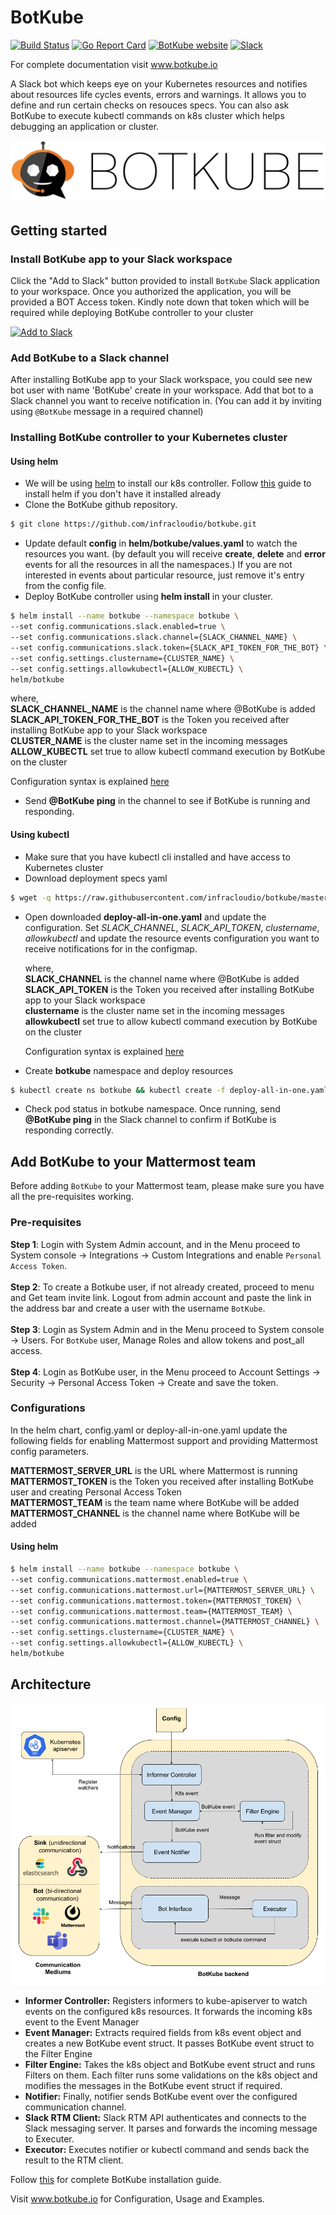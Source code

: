# BotKube
[![Build Status](https://travis-ci.org/infracloudio/botkube.svg?branch=master)](https://travis-ci.org/infracloudio/botkube) [![Go Report Card](https://goreportcard.com/badge/github.com/infracloudio/botkube)](https://goreportcard.com/report/github.com/infracloudio/botkube) [![BotKube website](https://img.shields.io/badge/docs-botkube.io-blue.svg)](https://botkube.io) [![Slack](https://botkube-slack.herokuapp.com/badge.svg)](http://join.botkube.io/)

For complete documentation visit www.botkube.io

A Slack bot which keeps eye on your Kubernetes resources and notifies about resources life cycles events, errors and warnings. It allows you to define and run certain checks on resouces specs.
You can also ask BotKube to execute kubectl commands on k8s cluster which helps debugging an application or cluster.

![](botkube-title.jpg)

## Getting started
### Install BotKube app to your Slack workspace
Click the "Add to Slack" button provided to install `BotKube` Slack application to your workspace. Once you authorized the application, you will be provided a BOT Access token. Kindly note down that token which will be required while deploying BotKube controller to your cluster

<a href="https://slack.com/oauth/authorize?scope=commands,bot&client_id=12637824912.569770799590"><img alt="Add to Slack" height="40" width="139" src="https://platform.slack-edge.com/img/add_to_slack.png" srcset="https://platform.slack-edge.com/img/add_to_slack.png 1x, https://platform.slack-edge.com/img/add_to_slack@2x.png 2x" /></a>

### Add BotKube to a Slack channel
After installing BotKube app to your Slack workspace, you could see new bot user with name 'BotKube' create in your workspace. Add that bot to a Slack channel you want to receive notification in. (You can add it by inviting using `@BotKube` message in a required channel)

### Installing BotKube controller to your Kubernetes cluster

#### Using helm

- We will be using [helm](https://helm.sh/) to install our k8s controller. Follow [this](https://docs.helm.sh/using_helm/#installing-helm) guide to install helm if you don't have it installed already
- Clone the BotKube github repository.
```bash
$ git clone https://github.com/infracloudio/botkube.git
```

- Update default **config** in **helm/botkube/values.yaml** to watch the resources you want. (by default you will receive **create**, **delete** and **error** events for all the resources in all the namespaces.)
If you are not interested in events about particular resource, just remove it's entry from the config file.
- Deploy BotKube controller using **helm install** in your cluster.
```bash
$ helm install --name botkube --namespace botkube \
--set config.communications.slack.enabled=true \
--set config.communications.slack.channel={SLACK_CHANNEL_NAME} \
--set config.communications.slack.token={SLACK_API_TOKEN_FOR_THE_BOT} \
--set config.settings.clustername={CLUSTER_NAME} \
--set config.settings.allowkubectl={ALLOW_KUBECTL} \
helm/botkube
```

  where,<br>
  **SLACK_CHANNEL_NAME** is the channel name where @BotKube is added<br>
  **SLACK_API_TOKEN_FOR_THE_BOT** is the Token you received after installing BotKube app to your Slack workspace<br>
  **CLUSTER_NAME** is the cluster name set in the incoming messages<br>
  **ALLOW_KUBECTL** set true to allow kubectl command execution by BotKube on the cluster<br>

  Configuration syntax is explained [here](https://www.botkube.io/configuration) 

- Send **@BotKube ping** in the channel to see if BotKube is running and responding.

#### Using kubectl

- Make sure that you have kubectl cli installed and have access to Kubernetes cluster
- Download deployment specs yaml

```bash
$ wget -q https://raw.githubusercontent.com/infracloudio/botkube/master/deploy-all-in-one.yaml
```

- Open downloaded **deploy-all-in-one.yaml** and update the configuration.
  Set *SLACK_CHANNEL*, *SLACK_API_TOKEN*, *clustername*, *allowkubectl* and update the resource events configuration you want to receive notifications for in the configmap.

  where,<br>
  **SLACK_CHANNEL** is the channel name where @BotKube is added<br>
  **SLACK_API_TOKEN** is the Token you received after installing BotKube app to your Slack workspace<br>
  **clustername** is the cluster name set in the incoming messages<br>
  **allowkubectl** set true to allow kubectl command execution by BotKube on the cluster<br>

  Configuration syntax is explained [here](https://www.botkube.io/configuration) 

- Create **botkube** namespace and deploy resources

```bash
$ kubectl create ns botkube && kubectl create -f deploy-all-in-one.yaml -n botkube
```

- Check pod status in botkube namespace. Once running, send **@BotKube ping** in the Slack channel to confirm if BotKube is responding correctly.

## Add BotKube to your Mattermost team
Before adding `BotKube` to your Mattermost team, please make sure you have all the pre-requisites working.

### Pre-requisites
**Step 1**: Login with System Admin account, and in the Menu proceed to System console -> Integrations -> Custom Integrations and enable `Personal Access Token`.<br><br>
**Step 2**: To create a Botkube user, if not already created, proceed to menu and Get team invite link. Logout from admin account and paste the link in the address bar and create a user with the username `BotKube`.<br><br>
**Step 3**: Login as System Admin and in the Menu proceed to System console -> Users. For `BotKube` user, Manage Roles and allow tokens and post_all access.<br><br>
**Step 4**: Login as BotKube user, in the Menu proceed to Account Settings -> Security -> Personal Access Token -> Create and save the token.

### Configurations
In the helm chart, config.yaml or deploy-all-in-one.yaml update the following fields for enabling Mattermost support and providing Mattermost config parameters.

**MATTERMOST_SERVER_URL** is the URL where Mattermost is running<br>
**MATTERMOST_TOKEN** is the Token you received after installing BotKube user and creating Personal Access Token<br>
**MATTERMOST_TEAM** is the team name where BotKube will be added<br>
**MATTERMOST_CHANNEL** is the channel name where BotKube will be added<br>

#### Using helm

```bash
$ helm install --name botkube --namespace botkube \
--set config.communications.mattermost.enabled=true \
--set config.communications.mattermost.url={MATTERMOST_SERVER_URL} \
--set config.communications.mattermost.token={MATTERMOST_TOKEN} \
--set config.communications.mattermost.team={MATTERMOST_TEAM} \
--set config.communications.mattermost.channel={MATTERMOST_CHANNEL} \
--set config.settings.clustername={CLUSTER_NAME} \
--set config.settings.allowkubectl={ALLOW_KUBECTL} \
helm/botkube
```

## Architecture
![](/botkube_arch.jpg)
- **Informer Controller:** Registers informers to kube-apiserver to watch events on the configured k8s resources. It forwards the incoming k8s event to the Event Manager
- **Event Manager:** Extracts required fields from k8s event object and creates a new BotKube event struct. It passes BotKube event struct to the Filter Engine
- **Filter Engine:** Takes the k8s object and BotKube event struct and runs Filters on them. Each filter runs some validations on the k8s object and modifies the messages in the BotKube event struct if required.
- **Notifier:** Finally, notifier sends BotKube event over the configured communication channel.
- **Slack RTM Client:** Slack RTM API authenticates and connects to the Slack messaging server. It parses and forwards the incoming message to Executer. 
- **Executor:** Executes notifier or kubectl command and sends back the result to the RTM client.

Follow [this](https://www.botkube.io/installation/) for complete BotKube installation guide.

Visit www.botkube.io for Configuration, Usage and Examples.

